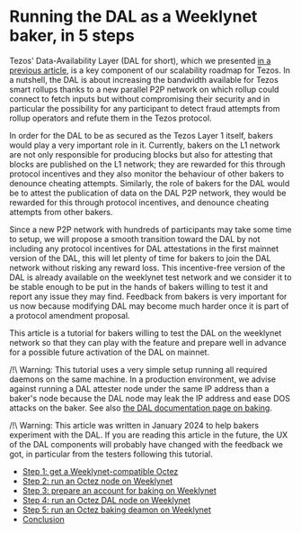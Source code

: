 # Running the DAL as a Weeklynet baker, in 5 steps

Tezos' Data-Availability Layer (DAL for short), which we presented [in a previous article](https://research-development.nomadic-labs.com/data-availability-layer-tezos.html), is a key component of our scalability roadmap for Tezos. In a nutshell, the DAL is about increasing the bandwidth available for Tezos smart rollups thanks to a new parallel P2P network on which rollup could connect to fetch inputs but without compromising their security and in particular the possibility for any participant to detect fraud attempts from rollup operators and refute them in the Tezos protocol.

In order for the DAL to be as secured as the Tezos Layer 1 itself, bakers would play a very important role in it. Currently, bakers on the L1 network are not only responsible for producing blocks but also for attesting that blocks are published on the L1 network; they are rewarded for this through protocol incentives and they also monitor the behaviour of other bakers to denounce cheating attempts. Similarly, the role of bakers for the DAL would be to attest the publication of data on the DAL P2P network, they would be rewarded for this through protocol incentives, and denounce cheating attempts from other bakers.

Since a new P2P network with hundreds of participants may take some time to setup, we will propose a smooth transition toward the DAL by not including any protocol incentives for DAL attestations in the first mainnet version of the DAL, this will let plenty of time for bakers to join the DAL network without risking any reward loss. This incentive-free version of the DAL is already available on the weeklynet test network and we consider it to be stable enough to be put in the hands of bakers willing to test it and report any issue they may find. Feedback from bakers is very important for us now because modifying DAL may become much harder once it is part of a protocol amendment proposal.

This article is a tutorial for bakers willing to test the DAL on the weeklynet network so that they can play with the feature and prepare well in advance for a possible future activation of the DAL on mainnet.

/!\ Warning: This tutorial uses a very simple setup running all required daemons on the same machine. In a production environment, we advise against running a DAL attester node under the same IP address than a baker's node because the DAL node may leak the IP address and ease DOS attacks on the baker. See also [the DAL documentation page on baking](https://tezos.gitlab.io/shell/dal_bakers.html).

/!\ Warning: This article was written in January 2024 to help bakers experiment with the DAL. If you are reading this article in the future, the UX of the DAL components will probably have changed with the feedback we got, in particular from the testers following this tutorial.

- [Step 1: get a Weeklynet-compatible Octez](./running-the-dal-as-a-weeklynet-baker-in-5-steps/get-octez)
- [Step 2: run an Octez node on Weeklynet](./running-the-dal-as-a-weeklynet-baker-in-5-steps/run-node)
- [Step 3: prepare an account for baking on Weeklynet](./running-the-dal-as-a-weeklynet-baker-in-5-steps/prepare-account)
- [Step 4: run an Octez DAL node on Weeklynet](./running-the-dal-as-a-weeklynet-baker-in-5-steps/run-dal-node)
- [Step 5: run an Octez baking deamon on Weeklynet](./running-the-dal-as-a-weeklynet-baker-in-5-steps/run-baker)
- [Conclusion](./running-the-dal-as-a-weeklynet-baker-in-5-steps/conclusion)
